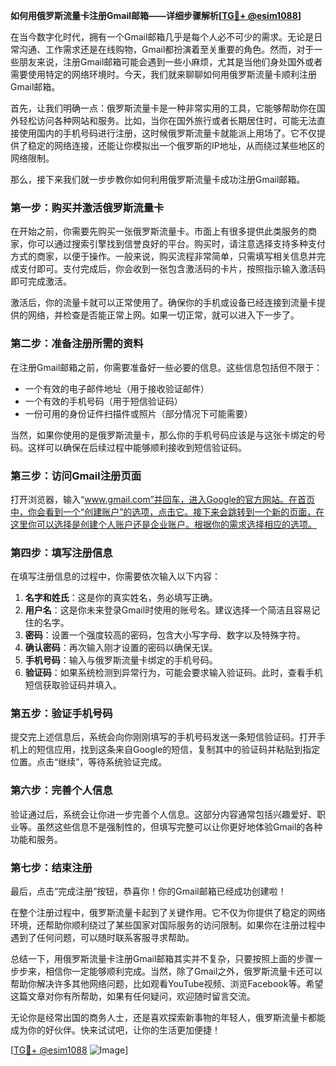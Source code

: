 **如何用俄罗斯流量卡注册Gmail邮箱——详细步骤解析[[TG💪+ @esim1088](https://t.me/s/esim1088)]**

在当今数字化时代，拥有一个Gmail邮箱几乎是每个人必不可少的需求。无论是日常沟通、工作需求还是在线购物，Gmail都扮演着至关重要的角色。然而，对于一些朋友来说，注册Gmail邮箱可能会遇到一些小麻烦，尤其是当他们身处国外或者需要使用特定的网络环境时。今天，我们就来聊聊如何用俄罗斯流量卡顺利注册Gmail邮箱。

首先，让我们明确一点：俄罗斯流量卡是一种非常实用的工具，它能够帮助你在国外轻松访问各种网站和服务。比如，当你在国外旅行或者长期居住时，可能无法直接使用国内的手机号码进行注册，这时候俄罗斯流量卡就能派上用场了。它不仅提供了稳定的网络连接，还能让你模拟出一个俄罗斯的IP地址，从而绕过某些地区的网络限制。

那么，接下来我们就一步步教你如何利用俄罗斯流量卡成功注册Gmail邮箱。

### 第一步：购买并激活俄罗斯流量卡

在开始之前，你需要先购买一张俄罗斯流量卡。市面上有很多提供此类服务的商家，你可以通过搜索引擎找到信誉良好的平台。购买时，请注意选择支持多种支付方式的商家，以便于操作。一般来说，购买流程非常简单，只需填写相关信息并完成支付即可。支付完成后，你会收到一张包含激活码的卡片，按照指示输入激活码即可完成激活。

激活后，你的流量卡就可以正常使用了。确保你的手机或设备已经连接到流量卡提供的网络，并检查是否能正常上网。如果一切正常，就可以进入下一步了。

### 第二步：准备注册所需的资料

在注册Gmail邮箱之前，你需要准备好一些必要的信息。这些信息包括但不限于：

- 一个有效的电子邮件地址（用于接收验证邮件）
- 一个有效的手机号码（用于短信验证码）
- 一份可用的身份证件扫描件或照片（部分情况下可能需要）

当然，如果你使用的是俄罗斯流量卡，那么你的手机号码应该是与这张卡绑定的号码。这样可以确保在后续过程中能够顺利接收到短信验证码。

### 第三步：访问Gmail注册页面

打开浏览器，输入“www.gmail.com”并回车，进入Google的官方网站。在首页中，你会看到一个“创建账户”的选项，点击它。接下来会跳转到一个新的页面，在这里你可以选择是创建个人账户还是企业账户。根据你的需求选择相应的选项。

### 第四步：填写注册信息

在填写注册信息的过程中，你需要依次输入以下内容：

1. **名字和姓氏**：这是你的真实姓名，务必填写正确。
2. **用户名**：这是你未来登录Gmail时使用的账号名。建议选择一个简洁且容易记住的名字。
3. **密码**：设置一个强度较高的密码，包含大小写字母、数字以及特殊字符。
4. **确认密码**：再次输入刚才设置的密码以确保无误。
5. **手机号码**：输入与俄罗斯流量卡绑定的手机号码。
6. **验证码**：如果系统检测到异常行为，可能会要求输入验证码。此时，查看手机短信获取验证码并填入。

### 第五步：验证手机号码

提交完上述信息后，系统会向你刚刚填写的手机号码发送一条短信验证码。打开手机上的短信应用，找到这条来自Google的短信，复制其中的验证码并粘贴到指定位置。点击“继续”，等待系统验证完成。

### 第六步：完善个人信息

验证通过后，系统会让你进一步完善个人信息。这部分内容通常包括兴趣爱好、职业等。虽然这些信息不是强制性的，但填写完整可以让你更好地体验Gmail的各种功能和服务。

### 第七步：结束注册

最后，点击“完成注册”按钮，恭喜你！你的Gmail邮箱已经成功创建啦！

在整个注册过程中，俄罗斯流量卡起到了关键作用。它不仅为你提供了稳定的网络环境，还帮助你顺利绕过了某些国家对国际服务的访问限制。如果你在注册过程中遇到了任何问题，可以随时联系客服寻求帮助。

总结一下，用俄罗斯流量卡注册Gmail邮箱其实并不复杂，只要按照上面的步骤一步步来，相信你一定能够顺利完成。当然，除了Gmail之外，俄罗斯流量卡还可以帮助你解决许多其他网络问题，比如观看YouTube视频、浏览Facebook等。希望这篇文章对你有所帮助，如果有任何疑问，欢迎随时留言交流。

无论你是经常出国的商务人士，还是喜欢探索新事物的年轻人，俄罗斯流量卡都能成为你的好伙伴。快来试试吧，让你的生活更加便捷！

[[TG💪+ @esim1088](https://t.me/s/esim1088) ![Image](https://i.postimg.cc/4NQfJmqS/Snipaste-2025-05-13-00-14-12.png)]
